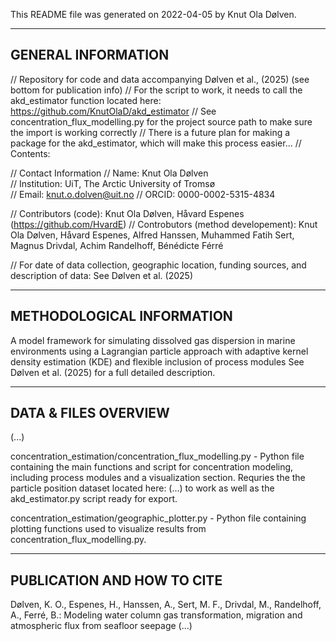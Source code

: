 This README file was generated on 2022-04-05 by Knut Ola Dølven.

-------------------
GENERAL INFORMATION
-------------------
// Repository for code and data accompanying Dølven et al., (2025) (see bottom for publication info)
// For the script to work, it needs to call the akd_estimator function located here: https://github.com/KnutOlaD/akd_estimator
// See concentration_flux_modelling.py for the project source path to make sure the import is working correctly
// There is a future plan for making a package for the akd_estimator, which will make this process easier... 
// Contents: 

// Contact Information
     // Name: Knut Ola Dølven	
     // Institution: UiT, The Arctic University of Tromsø	
     // Email: knut.o.dolven@uit.no
     // ORCID: 0000-0002-5315-4834

// Contributors (code): Knut Ola Dølven, Håvard Espenes (https://github.com/HvardE)
// Controbutors (method developement): Knut Ola Dølven, Håvard Espenes, Alfred Hanssen, Muhammed Fatih Sert, Magnus Drivdal, Achim Randelhoff, Bénédicte Férré

// For date of data collection, geographic location, funding sources, and description of data: See Dølven et al. (2025) 

--------------------------
METHODOLOGICAL INFORMATION
--------------------------

A model framework for simulating dissolved gas dispersion in marine environments using a 
Lagrangian particle approach with adaptive kernel density estimation (KDE) and flexible inclusion of process modules
See Dølven et al. (2025) for a full detailed description.

--------------------
DATA & FILES OVERVIEW
--------------------

(...)

concentration_estimation/concentration_flux_modelling.py - Python file containing the main functions and script 
for concentration modeling, including process modules and a visualization section. Requries the the particle position dataset
located here: (...) to work as well as the akd_estimator.py script ready for export. 

concentration_estimation/geographic_plotter.py - Python file containing plotting functions used to visualize results 
from concentration_flux_modelling.py.

---------------------------
PUBLICATION AND HOW TO CITE
---------------------------

Dølven, K. O., Espenes, H., Hanssen, A., Sert, M. F., Drivdal, M., Randelhoff, A., Ferré, B.: Modeling water column gas transformation, migration and
atmospheric flux from seafloor seepage (...)
